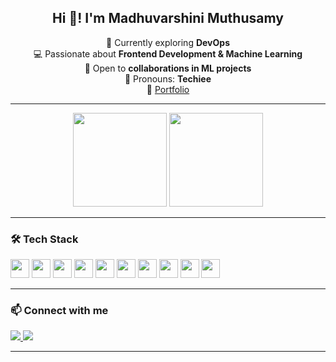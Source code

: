 <h2 align="center">Hi 👋! I'm Madhuvarshini Muthusamy</h2>

<p align="center">
  🌱 Currently exploring <b>DevOps</b> <br>
  💻 Passionate about <b>Frontend Development & Machine Learning</b> <br>
  🤝 Open to <b>collaborations in ML projects</b> <br>
  🎯 Pronouns: <b>Techiee</b> <br>
  🔗 <a href="https://madhuvarshini-muthusamy.lovable.app/">Portfolio</a> <br>
</p>

---

<div align="center">
  <img src="https://github-readme-stats.vercel.app/api?username=MadhuvarshiniMuthusamy&show_icons=true&theme=dracula&hide_border=false" height="150" />
  <img src="https://github-readme-stats.vercel.app/api/top-langs?username=MadhuvarshiniMuthusamy&layout=compact&theme=dracula&hide_border=false&langs_count=8" height="150" />
</div>

---

### 🛠️ Tech Stack

<div align="left">
  <img src="https://cdn.jsdelivr.net/gh/devicons/devicon/icons/react/react-original.svg" height="30" />
  <img src="https://cdn.jsdelivr.net/gh/devicons/devicon/icons/javascript/javascript-original.svg" height="30" />
  <img src="https://cdn.jsdelivr.net/gh/devicons/devicon/icons/nodejs/nodejs-original.svg" height="30" />
  <img src="https://cdn.jsdelivr.net/gh/devicons/devicon/icons/python/python-original.svg" height="30" />
  <img src="https://cdn.jsdelivr.net/gh/devicons/devicon/icons/html5/html5-original.svg" height="30" />
  <img src="https://cdn.jsdelivr.net/gh/devicons/devicon/icons/css3/css3-original.svg" height="30" />
  <img src="https://cdn.jsdelivr.net/gh/devicons/devicon/icons/git/git-original.svg" height="30" />
  <img src="https://cdn.jsdelivr.net/gh/devicons/devicon/icons/docker/docker-original.svg" height="30" />
  <img src="https://img.shields.io/badge/Machine Learning-%23F7931E?style=flat-square&logo=python&logoColor=white" height="30" />
  <img src="https://img.shields.io/badge/DevOps-%2300ADD8?style=flat-square&logo=azuredevops&logoColor=white" height="30" />
</div>

---

### 📫 Connect with me

<div align="left">
  <a href="https://www.linkedin.com/in/madhuvarshini-muthusamy/" target="_blank">
    <img src="https://img.shields.io/badge/LinkedIn-0077B5?style=for-the-badge&logo=linkedin&logoColor=white" />
  </a>
  <a href="mailto:youremail@gmail.com" target="_blank">
    <img src="https://img.shields.io/badge/Gmail-D14836?style=for-the-badge&logo=gmail&logoColor=white" />
  </a>
</div>

---

<br clear="both">
